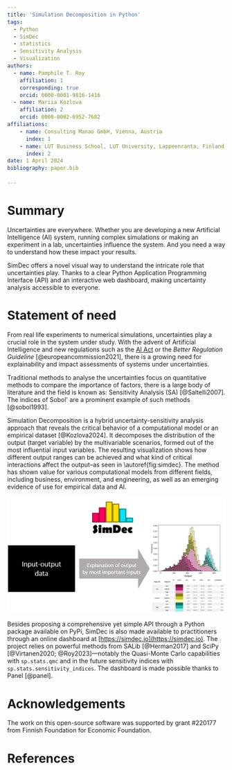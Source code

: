 ```yaml
---
title: 'Simulation Decomposition in Python'
tags:
  - Python
  - SimDec
  - statistics
  - Sensitivity Analysis
  - Visualization
authors:
  - name: Pamphile T. Roy
    affiliation: 1
    corresponding: true
    orcid: 0000-0001-9816-1416
  - name: Mariia Kozlova
    affiliation: 2
    orcid: 0000-0002-6952-7682
affiliations:
    - name: Consulting Manao GmbH, Vienna, Austria
      index: 1
    - name: LUT Business School, LUT University, Lappeenranta, Finland
      index: 2
date: 1 April 2024
bibliography: paper.bib

---
```


# Summary

Uncertainties are everywhere. Whether you are developing a new Artificial Intelligence (AI) system,
running complex simulations or making an experiment in a lab, uncertainties
influence the system. And you need a way to understand how these impact your
results.

SimDec offers a novel visual way to understand the intricate role that
uncertainties play. Thanks to a clear Python Application Programming Interface (API) and an interactive web
dashboard, making uncertainty analysis accessible to everyone.

# Statement of need

From real life experiments to numerical simulations, uncertainties play a
crucial role in the system under study. With the advent of Artificial
Intelligence and new regulations such as the [AI Act](https://artificialintelligenceact.eu) or the
*Better Regulation Guideline* [@europeancommission2021], there is a growing need for explainability and
impact assessments of systems under uncertainties.

Traditional methods to analyse the uncertainties focus on quantitative methods
to compare the importance of factors, there is a large body of literature and
the field is known as: Sensitivity Analysis (SA) [@Saltelli2007]. The indices of Sobol' are a
prominent example of such methods [@sobol1993].

Simulation Decomposition is a hybrid uncertainty-sensitivity analysis approach
that reveals the critical behavior of a computational model or an empirical
dataset [@Kozlova2024]. It decomposes the distribution of the output
(target variable) by the multivariable scenarios, formed out of the most
influential input variables. The resulting visualization shows how different
output ranges can be achieved and what kind of critical interactions affect
the output–as seen in \autoref{fig:simdec}. The method has shown value for
various computational models from different fields, including business,
environment, and engineering, as well as an emerging evidence of use for
empirical data and AI.

![SimDec: explanation of output by most important inputs.\label{fig:simdec}](simdec_presentation.png)

Besides proposing a comprehensive yet simple API through a Python package
available on PyPi, SimDec is also made available
to practitioners through an online dashboard at [https://simdec.io](https://simdec.io). The project
relies on powerful methods from SALib [@Herman2017] and
SciPy [@Virtanen2020; @Roy2023]&mdash;notably the Quasi-Monte Carlo capabilities with
`sp.stats.qmc` and in the future sensitivity indices with `sp.stats.sensitivity_indices`.
The dashboard is made possible thanks to Panel [@panel].

# Acknowledgements

The work on this open-source software was supported by grant #220177 from
Finnish Foundation for Economic Foundation.

# References
